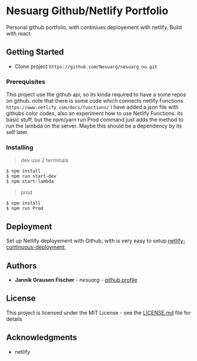 # Nesuarg Github/Netlify Portfolio

Personal github portfolio, with continiues deployement with netlify.
Build with react

## Getting Started

- Clone project `https://github.com/Nesuarg/nesuarg_nu.git`

### Prerequisites

This project use the github api, so its kinda required to have a some repos on github.
note that there is some code which connects netlify Functions `https://www.netlify.com/docs/functions/`
I have added a json file with githubs color codes, also an experiment how to use Netlify Functions.
its basic stuff, but the npm/yarn run Prod command just adds the method to run the lambda on the server.
Maybe this should be a dependency by its self later.

### Installing

> dev use 2 terminals

```
$ npm install
$ npm run start-dev
$ npm start:lambda
```

> prod

```
$ npm install
$ npm run Prod
```


## Deployment

Set up Netlify deployement with Github, with is very easy to setup
[netlify-continuous-deployment](https://www.netlify.com/docs/welcome/#continuous-deployment);

## Authors

* **Jannik Grausen Fischer** - *nesuarg* - [github profile](https://github.com/nesuarg)

## License

This project is licensed under the MIT License - see the [LICENSE.md](LICENSE.md) file for details

## Acknowledgments

* netlify

